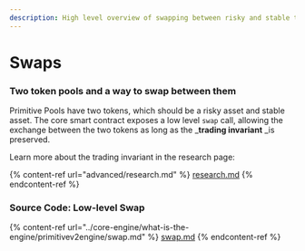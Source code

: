 ```yaml
---
description: High level overview of swapping between risky and stable tokens in the Engine
---
```


# Swaps

### Two token pools and a way to swap between them

Primitive Pools have two tokens, which should be a risky asset and stable asset. The core smart contract exposes a low level `swap` call, allowing the exchange between the two tokens as long as the _**trading invariant** _is preserved.

Learn more about the trading invariant in the research page:

{% content-ref url="advanced/research.md" %}
[research.md](advanced/research.md)
{% endcontent-ref %}

### Source Code: Low-level Swap 

{% content-ref url="../core-engine/what-is-the-engine/primitivev2engine/swap.md" %}
[swap.md](../core-engine/what-is-the-engine/primitivev2engine/swap.md)
{% endcontent-ref %}





